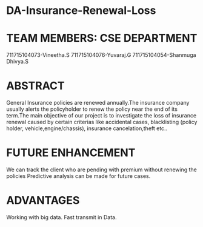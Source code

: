 # DA-Insurance-Renewal-Loss

# TEAM MEMBERS: CSE DEPARTMENT

711715104073-Vineetha.S
711715104076-Yuvaraj.G
711715104054-Shanmuga Dhivya.S

# ABSTRACT

General Insurance policies are renewed annually.The insurance company usually alerts the policyholder to renew the policy near the end of its term.The main objective of our  project is to investigate the loss of insurance renewal caused by certain criterias like accidental cases, blacklisting (policy holder, vehicle,engine/chassis), insurance cancelation,theft etc..

# FUTURE ENHANCEMENT
We can track the client who are pending with premium without renewing the policies
Predictive analysis can be made for future cases.

# ADVANTAGES
Working with big data.
Fast transmit in Data.

